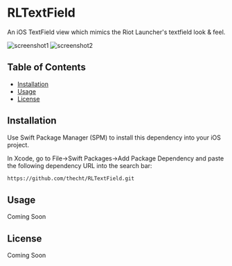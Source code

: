 <h1>RLTextField</h1>
<p>
  An iOS TextField view which mimics the Riot Launcher's textfield look & feel.
</p>

![screenshot1](https://user-images.githubusercontent.com/18121897/76358454-d8aacf00-62ef-11ea-9cc7-ecffeea0b20f.gif)
![screenshot2](https://user-images.githubusercontent.com/18121897/76358463-dcd6ec80-62ef-11ea-9cb8-bf56730c7b39.gif)


<!-- TABLE OF CONTENTS -->
## Table of Contents
* [Installation](#installation)
* [Usage](#usage)
* [License](#license)

<!-- GETTING STARTED -->
## Installation

Use Swift Package Manager (SPM) to install this dependency into your iOS project. 

In Xcode, go to File->Swift Packages->Add Package Dependency and paste the following dependency URL into the search bar:

```sh
https://github.com/thecht/RLTextField.git
```

## Usage

Coming Soon

## License

Coming Soon

